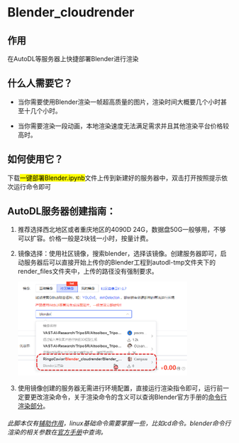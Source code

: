 # Blender_cloudrender

## 作用

在AutoDL等服务器上快捷部署Blender进行渲染

## 什么人需要它？

- 当你需要使用Blender渲染一帧超高质量的图片，渲染时间大概要几个小时甚至十几个小时。

- 当你需要渲染一段动画，本地渲染速度无法满足需求并且其他渲染平台价格较高时。

## 如何使用它？

下载<mark>一键部署Blender.ipynb</mark>文件上传到新建好的服务器中，双击打开按照提示依次运行命令即可

## AutoDL服务器创建指南：

1. 推荐选择西北地区或者重庆地区的4090D 24G，数据盘50G一般够用，不够可以扩容。价格一般是2块钱一小时，按量计费。

2. 镜像选择：使用社区镜像，搜索blender，选择该镜像。创建服务器即可，启动服务器后可以直接开始上传你的Blender工程到autodl-tmp文件夹下的render_files文件夹中，上传的路径没有强制要求。
   
   <img title="" src="./images/chrome_cApsbZtnAk.png" alt="chrome_cApsbZtnAk.png" width="381">

3. 使用镜像创建的服务器无需进行环境配置，直接运行渲染指令即可，运行前一定要更改渲染命令，关于渲染命令的含义可以查询Blender官方手册的[命令行渲染部分](https://docs.blender.org/manual/zh-hans/4.2/advanced/command_line/arguments.html#command-line-arguments)。

###### 此脚本仅有<u>辅助作用</u>，linux基础命令需要掌握一些，比如cd命令。blender命令行渲染的相关参数在[官方手册](https://docs.blender.org/manual/zh-hans/4.2/advanced/command_line/arguments.html#command-line-arguments)中查询。
